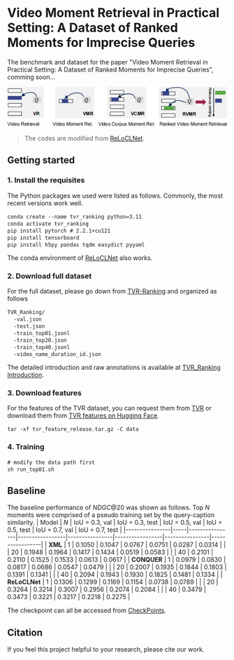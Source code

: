 # Video Moment Retrieval in Practical Setting: A Dataset of Ranked Moments for  Imprecise  Queries

The benchmark and dataset for the paper "Video Moment Retrieval in Practical Setting: A Dataset of Ranked Moments for  Imprecise  Queries", comming soon...


![vmr_ranking_overview](./figures/taskComparisonV.jpg)

> The codes are modified from [ReLoCLNet](https://github.com/26hzhang/ReLoCLNet).



## Getting started
### 1. Install the requisites

The Python packages we used were listed as follows.
Commonly, the most recent versions work well.


```shell
conda create --name tvr_ranking python=3.11
conda activate tvr_ranking
pip install pytorch # 2.2.1+cu121
pip install tensorboard 
pip install h5py pandas tqdm easydict pyyaml
```
The conda environment of [ReLoCLNet](https://github.com/26hzhang/ReLoCLNet) also works.

### 2. Download full dataset
For the full dataset, please go down from [TVR-Ranking](
https://drive.google.com/drive/folders/1QuE3Ah1VR_Sudjbl_5VFC1J-aT9Dh_WF?usp=drive_link) and organized as follows
```
TVR_Ranking/
  -val.json                  
  -test.json                 
  -train_top01.jsonl
  -train_top20.json
  -train_top40.jsonl
  -video_name_duration_id.json
```
The detailed introduction and raw annotations is available at [TVR_Ranking Introduction](data/TVR_Ranking/readme.md).

### 3. Download features

For the features of the TVR dataset, you can request them from [TVR](https://tvr.cs.unc.edu/) or download them from [TVR features on Hugging Face](https://huggingface.co/datasets/k-nick/NLVL).

```shell
tar -xf tvr_feature_release.tar.gz -C data
```

### 4. Training
```shell
# modify the data path first 
sh run_top01.sh
```

## Baseline
The baseline performance of  $NDGC@20$ was shown as follows.
Top $N$ moments were comprised of a pseudo training set by the query-caption similarity.
| Model          | $N$ | IoU = 0.3, val | IoU = 0.3, test | IoU = 0.5, val | IoU = 0.5, test | IoU = 0.7, val | IoU = 0.7, test |
|----------------|-----|----------------|-----------------|----------------|-----------------|----------------|-----------------|
| **XML**        | 1   | 0.1050         | 0.1047          | 0.0767         | 0.0751          | 0.0287         | 0.0314          |
|                | 20  | 0.1948         | 0.1964          | 0.1417         | 0.1434          | 0.0519         | 0.0583          |
|                | 40  | 0.2101         | 0.2110          | 0.1525         | 0.1533          | 0.0613         | 0.0617          |
| **CONQUER**    | 1   | 0.0979         | 0.0830          | 0.0817         | 0.0686          | 0.0547         | 0.0479          |
|                | 20  | 0.2007         | 0.1935          | 0.1844         | 0.1803          | 0.1391         | 0.1341          |
|                | 40  | 0.2094         | 0.1943          | 0.1930         | 0.1825          | 0.1481         | 0.1334          |
| **ReLoCLNet**  | 1   | 0.1306         | 0.1299          | 0.1169         | 0.1154          | 0.0738         | 0.0789          |
|                | 20  | 0.3264         | 0.3214          | 0.3007         | 0.2956          | 0.2074         | 0.2084          |
|                | 40  | 0.3479         | 0.3473          | 0.3221         | 0.3217          | 0.2218         | 0.2275          |



The checkpoint can all be accessed from [CheckPoints](https://drive.google.com/drive/folders/1hXJn-5ORA8T1Iyx6K2BK7KnUOpCQD9Na?usp=drive_link).


## Citation
If you feel this project helpful to your research, please cite our work.
```

```
